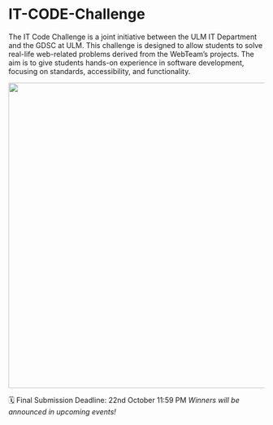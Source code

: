 # IT-CODE-Challenge

The IT Code Challenge is a joint initiative between the ULM IT Department and the GDSC at ULM. This challenge is designed to allow students to solve real-life web-related problems derived from the WebTeam’s projects. The aim is to give students hands-on experience in software development, focusing on standards, accessibility, and functionality.

<img src="https://github.com/user-attachments/assets/672539bc-f1a7-4747-a70c-911b5ecb42ca" height="600px" width="auto" />

🗓️ Final Submission Deadline: 22nd October 11:59 PM
_Winners will be announced in upcoming events!_


